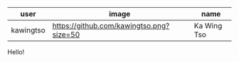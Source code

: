 user | image | name
-----|-------|------
kawingtso | https://github.com/kawingtso.png?size=50 | Ka Wing Tso

Hello!
